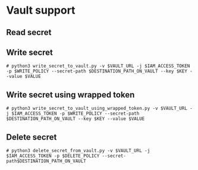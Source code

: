 Vault support
=============

Read secret
-----------


Write secret
------------

```
# python3 write_secret_to_vault.py -v $VAULT_URL -j $IAM_ACCESS_TOKEN -p $WRITE_POLICY --secret-path $DESTINATION_PATH_ON_VAULT --key $KEY --value $VALUE
```

Write secret using wrapped token
--------------------------------

```
# python3 write_secret_to_vault_using_wrapped_token.py -v $VAULT_URL -j $IAM_ACCESS_TOKEN -p $WRITE_POLICY --secret-path $DESTINATION_PATH_ON_VAULT --key $KEY --value $VALUE 
```

Delete secret
-------------

```
# python3 delete_secret_from_vault.py -v $VAULT_URL -j $IAM_ACCESS_TOKEN -p $DELETE_POLICY --secret-path$DESTINATION_PATH_ON_VAULT
```
